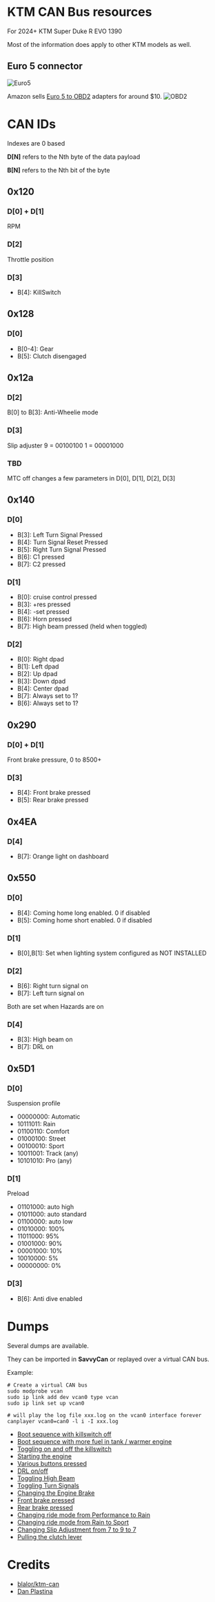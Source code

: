 # KTM CAN Bus resources

For 2024+ KTM Super Duke R EVO 1390

Most of the information does apply to other KTM models as well.

## Euro 5 connector
![Euro5](resources/euro5_conn.png)

Amazon sells [Euro 5 to OBD2](https://www.amazon.com/dp/B09GX4PVQ1) adapters for around $10.
![OBD2](resources/euro5_to_obd2.png)

# CAN IDs

Indexes are 0 based

**D[N]** refers to the Nth byte of the data payload

**B[N]** refers to the Nth bit of the byte

## 0x120
### D[0] + D[1]
RPM

### D[2]
Throttle position

### D[3]
- B[4]: KillSwitch

## 0x128
### D[0]
- B[0-4]: Gear
- B[5]: Clutch disengaged


## 0x12a
### D[2]
B[0] to B[3]: Anti-Wheelie mode

### D[3]
Slip adjuster
9 = 00100100 1 = 00001000

### TBD
MTC off changes a few parameters in D[0], D[1], D[2], D[3]

## 0x140
### D[0]
- B[3]: Left Turn Signal Pressed
- B[4]: Turn Signal Reset Pressed
- B[5]: Right Turn Signal Pressed
- B[6]: C1 pressed
- B[7]: C2 pressed

### D[1]
- B[0]: cruise control pressed
- B[3]: +res pressed
- B[4]: -set pressed
- B[6]: Horn pressed
- B[7]: High beam pressed (held when toggled)

### D[2]
- B[0]: Right dpad
- B[1]: Left dpad
- B[2]: Up dpad
- B[3]: Down dpad
- B[4]: Center dpad
- B[7]: Always set to 1?
- B[6]: Always set to 1?

## 0x290
### D[0] + D[1]
Front brake pressure, 0 to 8500+

### D[3]
- B[4]: Front brake pressed
- B[5]: Rear brake pressed

## 0x4EA
### D[4]
- B[7]: Orange light on dashboard

## 0x550
### D[0]
- B[4]: Coming home long enabled. 0 if disabled
- B[5]: Coming home short enabled. 0 if disabled

### D[1]
- B[0],B[1]: Set when lighting system configured as NOT INSTALLED

### D[2]
- B[6]: Right turn signal on
- B[7]: Left turn signal on

Both are set when Hazards are on

### D[4]
- B[3]: High beam on
- B[7]: DRL on

## 0x5D1
### D[0]
Suspension profile
- 00000000: Automatic
- 10111011: Rain
- 01100110: Comfort
- 01000100: Street
- 00100010: Sport
- 10011001: Track (any)
- 10101010: Pro (any)

### D[1]
Preload
- 01101000: auto high
- 01011000: auto standard
- 01100000: auto low
- 01010000: 100%
- 11011000: 95%
- 01001000: 90%
- 00001000: 10%
- 10010000: 5%
- 00000000: 0%

### D[3]
- B[6]: Anti dive enabled

# Dumps
Several dumps are available.

They can be imported in **SavvyCan** or replayed over a virtual CAN bus.

Example:
```
# Create a virtual CAN bus
sudo modprobe vcan
sudo ip link add dev vcan0 type vcan
sudo ip link set up vcan0

# will play the log file xxx.log on the vcan0 interface forever
canplayer vcan0=can0 -l i -I xxx.log
```

- [Boot sequence with killswitch off](dumps/startup_killswitch_off.log)
- [Boot sequence with more fuel in tank / warmer engine](dumps/startup-fuel.log)
- [Toggling on and off the killswitch](dumps/killswitch_toggle.log)
- [Starting the engine](dumps/start_engine.log)
- [Various buttons pressed](dumps/buttons_merged.log)
- [DRL on/off](dumps/drl_merged.log)
- [Toggling High Beam](dumps/high_beam.log)
- [Toggling Turn Signals](dumps/turn_hazards.log)
- [Changing the Engine Brake](dumps/engine_brake.log)
- [Front brake pressed](dumps/front_brake_pressure.log)
- [Rear brake pressed](dumps/rear_brake_pressure.log)
- [Changing ride mode from Performance to Rain](dumps/performance_to_rain.log)
- [Changing ride mode from Rain to Sport](dumps/rain_to_sport.log)
- [Changing Slip Adjustment from 7 to 9 to 7](dumps/slip_adj_7_to_9_to_7.log)
- [Pulling the clutch lever](dumps/clutch.log)

# Credits
- [blalor/ktm-can](https://github.com/blalor/ktm-can/tree/main)
- [Dan Plastina](https://www.advrider.com/f/threads/results-from-hacking-the-ktm-superduke-1290-can-bus.1200087/)